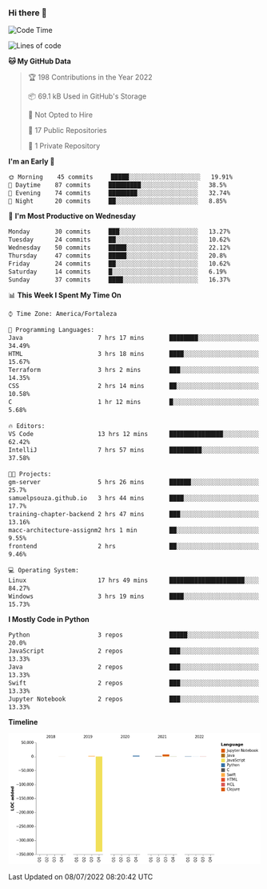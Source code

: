 ### Hi there 👋

<!--
**samuelpsouza/samuelpsouza** is a ✨ _special_ ✨ repository because its `README.md` (this file) appears on your GitHub profile.

Here are some ideas to get you started:

- 🔭 I’m currently working on ...
- 🌱 I’m currently learning ...
- 👯 I’m looking to collaborate on ...
- 🤔 I’m looking for help with ...
- 💬 Ask me about ...
- 📫 How to reach me: ...
- 😄 Pronouns: ...
- ⚡ Fun fact: ...
-->

<!--START_SECTION:waka-->
![Code Time](http://img.shields.io/badge/Code%20Time-0%20secs-blue)

![Lines of code](https://img.shields.io/badge/From%20Hello%20World%20I%27ve%20Written--327%20Thousand%20lines%20of%20code-blue)

**🐱 My GitHub Data** 

> 🏆 198 Contributions in the Year 2022
 > 
> 📦 69.1 kB Used in GitHub's Storage 
 > 
> 🚫 Not Opted to Hire
 > 
> 📜 17 Public Repositories 
 > 
> 🔑 1 Private Repository 
 > 
**I'm an Early 🐤** 

```text
🌞 Morning    45 commits     █████░░░░░░░░░░░░░░░░░░░░   19.91% 
🌆 Daytime    87 commits     █████████░░░░░░░░░░░░░░░░   38.5% 
🌃 Evening    74 commits     ████████░░░░░░░░░░░░░░░░░   32.74% 
🌙 Night      20 commits     ██░░░░░░░░░░░░░░░░░░░░░░░   8.85%

```
📅 **I'm Most Productive on Wednesday** 

```text
Monday       30 commits     ███░░░░░░░░░░░░░░░░░░░░░░   13.27% 
Tuesday      24 commits     ██░░░░░░░░░░░░░░░░░░░░░░░   10.62% 
Wednesday    50 commits     █████░░░░░░░░░░░░░░░░░░░░   22.12% 
Thursday     47 commits     █████░░░░░░░░░░░░░░░░░░░░   20.8% 
Friday       24 commits     ██░░░░░░░░░░░░░░░░░░░░░░░   10.62% 
Saturday     14 commits     █░░░░░░░░░░░░░░░░░░░░░░░░   6.19% 
Sunday       37 commits     ████░░░░░░░░░░░░░░░░░░░░░   16.37%

```


📊 **This Week I Spent My Time On** 

```text
⌚︎ Time Zone: America/Fortaleza

💬 Programming Languages: 
Java                     7 hrs 17 mins       ████████░░░░░░░░░░░░░░░░░   34.49% 
HTML                     3 hrs 18 mins       ████░░░░░░░░░░░░░░░░░░░░░   15.67% 
Terraform                3 hrs 2 mins        ███░░░░░░░░░░░░░░░░░░░░░░   14.35% 
CSS                      2 hrs 14 mins       ██░░░░░░░░░░░░░░░░░░░░░░░   10.58% 
C                        1 hr 12 mins        █░░░░░░░░░░░░░░░░░░░░░░░░   5.68%

🔥 Editors: 
VS Code                  13 hrs 12 mins      ███████████████░░░░░░░░░░   62.42% 
IntelliJ                 7 hrs 57 mins       █████████░░░░░░░░░░░░░░░░   37.58%

🐱‍💻 Projects: 
gm-server                5 hrs 26 mins       ██████░░░░░░░░░░░░░░░░░░░   25.7% 
samuelpsouza.github.io   3 hrs 44 mins       ████░░░░░░░░░░░░░░░░░░░░░   17.7% 
training-chapter-backend 2 hrs 47 mins       ███░░░░░░░░░░░░░░░░░░░░░░   13.16% 
macc-architecture-assignm2 hrs 1 min         ██░░░░░░░░░░░░░░░░░░░░░░░   9.55% 
frontend                 2 hrs               ██░░░░░░░░░░░░░░░░░░░░░░░   9.46%

💻 Operating System: 
Linux                    17 hrs 49 mins      █████████████████████░░░░   84.27% 
Windows                  3 hrs 19 mins       ████░░░░░░░░░░░░░░░░░░░░░   15.73%

```

**I Mostly Code in Python** 

```text
Python                   3 repos             █████░░░░░░░░░░░░░░░░░░░░   20.0% 
JavaScript               2 repos             ███░░░░░░░░░░░░░░░░░░░░░░   13.33% 
Java                     2 repos             ███░░░░░░░░░░░░░░░░░░░░░░   13.33% 
Swift                    2 repos             ███░░░░░░░░░░░░░░░░░░░░░░   13.33% 
Jupyter Notebook         2 repos             ███░░░░░░░░░░░░░░░░░░░░░░   13.33%

```


**Timeline**

![Chart not found](https://raw.githubusercontent.com/samuelpsouza/samuelpsouza/main/charts/bar_graph.png) 


 Last Updated on 08/07/2022 08:20:42 UTC
<!--END_SECTION:waka-->